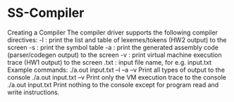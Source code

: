 # SS-Compiler
Creating a Compiler
The compiler driver supports the following compiler directives:
-l : print the list and table of lexemes/tokens (HW2 output) to the screen
-s : print the symbol table
-a : print the generated assembly code (parser/codegen output) to the screen
-v : print virtual machine execution trace (HW1 output) to the screen
<filename>.txt : input file name, for e.g. input.txt
Example commands:
./a.out input.txt –l –a –v Print all types of output to the console
./a.out input.txt –v Print only the VM execution trace to the console
./a.out input.txt Print  nothing  to  the  console  except  for  program  read 
and write instructions.
